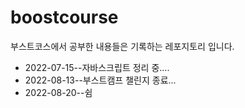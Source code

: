 # boostcourse

부스트코스에서 공부한 내용들은 기록하는 레포지토리 입니다.

* 2022-07-15--자바스크립트 정리 중....
* 2022-08-13--부스트캠프 챌린지 종료...
* 2022-08-20--쉼
